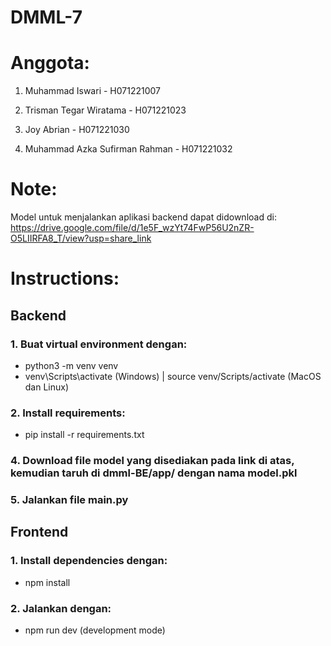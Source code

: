 # DMML-7
# Anggota:
1. Muhammad Iswari - H071221007

2. Trisman Tegar Wiratama - H071221023

3. Joy Abrian - H071221030

4. Muhammad Azka Sufirman Rahman - H071221032


# Note:
Model untuk menjalankan aplikasi backend dapat didownload di: https://drive.google.com/file/d/1e5F_wzYt74FwP56U2nZR-O5LIIRFA8_T/view?usp=share_link

# Instructions:

## Backend
### 1. Buat virtual environment dengan:
- python3 -m venv venv
- venv\Scripts\activate (Windows) | source venv/Scripts/activate (MacOS dan Linux)
### 2. Install requirements:
- pip install -r requirements.txt
### 4. Download file model yang disediakan pada link di atas, kemudian taruh di dmml-BE/app/ dengan nama model.pkl
### 5. Jalankan file main.py

## Frontend
### 1. Install dependencies dengan: 
- npm install
### 2. Jalankan dengan:
- npm run dev (development mode)
